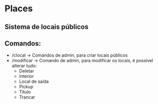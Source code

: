 # Places
## Sistema de locais públicos
## **Comandos:**
* /clocal -> Comandos de admin, para criar locais públicos
* /modificar -> Comando de admin, para modificar os locais, é possível alterar tudo:
    - Deletar
    - Interior
    - Local de saída
    - Pickup
    - Título
    - Trancar
